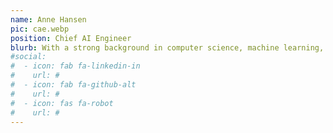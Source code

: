 ```yaml
---
name: Anne Hansen
pic: cae.webp
position: Chief AI Engineer
blurb: With a strong background in computer science, machine learning, and data analytics, Anne is dedicated to leveraging the power of AI to drive business growth and innovation.
#social:
#  - icon: fab fa-linkedin-in
#    url: #
#  - icon: fab fa-github-alt
#    url: #
#  - icon: fas fa-robot
#    url: #
---
```

